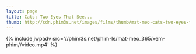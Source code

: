 ```yaml
---
layout: page
title: Cats: Two Eyes That See...
thumb: http://cdn.phim3s.net/images/films/thumb/mat-meo-cats-two-eyes-that-see-death-2011.jpg
---
```

{% include jwpadv src='//phim3s.net/phim-le/mat-meo_365/xem-phim//video.mp4' %}